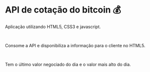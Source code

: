 # API de cotação do bitcoin 💰<br>
<p>Aplicação utilizando HTML5, CSS3 e javascript.</p><br>
<p>Consome a API e disponibiliza a informação para o cliente no HTML5.</p><br>
<p>Tem o último valor negociado do dia e o valor mais alto do dia.</p>
